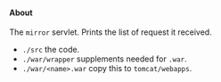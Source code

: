 #### About
The `mirror` servlet. Prints the list of request it received.
* `./src` the code.
* `./war/wrapper` supplements needed for `.war`.
* `./war/<name>.war` copy this to `tomcat/webapps`.
